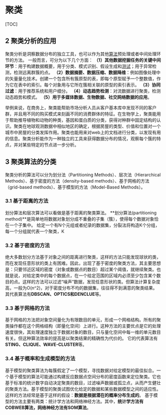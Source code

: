 # 聚类

[TOC]

## 2 聚类分析的应用

聚类分析是洞察数据分布的独立工具，也可以作为其他[算法](http://lib.csdn.net/base/datastructure)预处理或者中间处理环节的方法。 
一般而言，可分为以下几个方面： 
**（1）其他数据挖掘任务的关键中间环节**：用于构建数据概要，用于分类、模式识别、假设生成和[测试](http://lib.csdn.net/base/softwaretest)；用于异常检测，检测远离群簇的点。 
**（2）数据摘要、数据压缩、数据降维**：例如图像处理中的矢量量化技术。创建一个包含所有簇原型的表，即每个原型赋予一个整数值，作为它在表中的索引。每个对象用与它所在簇相关联的原型的索引表示。 
**（3）协同过滤**：用于推荐系统和用户细分。 
**（4）动态趋势检测**：对流数据进行聚类，检测动态趋势和模式。 
**（5）用于多媒体数据、生物数据、社交网络数据的应用**。

举例来说，在商务上，聚类能帮助市场分析人员从客户基本库中发现不同的客户群，并且用不同的购买模式来刻画不同的消费群体的特征。在生物学上，聚类能用于帮助推导植物和动物的种类，基因和蛋白质的分类，获得对种群中固定结构的认识。聚类在地球观测数据中相似地区的确定，根据房屋的类型、价值和位置对一个城市中房屋的分类发挥作用。聚类也能用来对web上的文档进行分类，以发现有用的信息。聚类分析能作为一种独立的工具来获得数据分布的情况，观察每个簇的特点，并对某些特定的节点进一步分析。

## 3 聚类算法的分类

聚类分析的算法可以分为划分法（Partitioning Methods）、层次法（Hierarchical Methods）、基于密度的方法（density-based methods）、基于网格的方法（grid-based methods）、基于模型的方法（Model-Based Methods）。

### 3.1 基于距离的方法

划分算法和层次算法可以看做是基于距离的聚类算法。 
**划分算法(partitioning method)**是简单地将数据对象划分成不重叠的子集（簇），使得每个数据对象恰在一个子集中。 
给定一个有N个元组或者纪录的数据集，分裂法将构造K个分组，每一个分组就代表一个聚类，K

### 3.2 基于密度的方法

绝大多数划分方法基于对象之间的距离进行聚类，这样的方法只能发现球状的类，而在发现任意形状的类上有困难。因此，出现了基于密度的聚类方法，其主要思想是：只要邻近区域的密度（对象或数据点的数目）超过某个阈值，就继续聚类。也就是说，对给定类中的每个数据点，在一个给定范围的区域内必须至少包含某个数目的点。这样的方法可以过滤“噪声”数据，发现任意形状的类。但算法计算复杂度高，一般为O(n^2)，对于密度分布不均的数据集，往往得不到满意的聚类结果。 
其代表算法有**DBSCAN、OPTICS和DENCLUE**等。

### 3.3 基于网格的方法

基于网格的方法把对象空间量化为有限数目的单元，形成一个网格结构。所有的聚类操作都在这个网格结构（即量化空间）上进行。这种方法的主要优点是它的处理 速度很快，其处理速度独立于数据对象的数目，只与量化空间中每一维的单元数目有关。但这种算法效率的提高是以聚类结果的精确性为代价的。 
它的代表算法有**STING、CLIQUE、WAVE-CLUSTER**等。

### 3.4 基于概率和生成模型的方法

基于模型的聚类算法为每簇假定了一个模型，寻找数据对给定模型的最佳拟合。一个基于模型的算法可能通过构建反应数据点空间分布的密度函数来定位聚类。它也基于标准的统计数字自动决定聚类的数目，过滤噪声数据或孤立点，从而产生健壮的聚类方法。基于模型的聚类试图优化给定的数据和某些数据模型之间的适应性。 这样的方法经常是基于这样的假设：**数据是根据潜在的概率分布生成的**。 
基于模型的方法主要有两类：统计学方法和网络神经方法。其中，**统计学方法有COBWEB算法，网络神经方法有SOM算法**。

